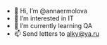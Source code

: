 - 👋 Hi, I’m @annaermolova
- 👀 I’m interested in IT
- 🌱 I’m currently learning QA
- 📫 Send letters to alky@ya.ru

<!---
annaermolova/annaermolova is a ✨ special ✨ repository because its `README.md` (this file) appears on your GitHub profile.
You can click the Preview link to take a look at your changes.
--->
